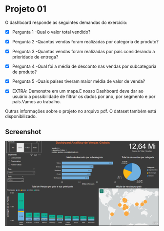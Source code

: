 # Projeto 01

O dashboard responde as seguintes demandas do exercício:

- [x] Pergunta 1 -Qual o valor total vendido?
- [X] Pergunta 2 -Quantas vendas foram realizadas por categoria de produto?
- [X] Pergunta 3 -Quantas vendas foram realizadas por país considerando a prioridade de entrega?
- [X] Pergunta 4 -Qual foi a média de desconto nas vendas por subcategoria de produto?
- [X] Pergunta 5 -Quais países tiveram maior média de valor de venda? 

- [X] EXTRA: Demonstre em um mapa.E nosso Dashboard deve dar ao usuário a possibilidade de filtrar os dados por ano, por segmento e por país.Vamos ao trabalho.


Outras informações sobre o projeto no arquivo pdf. O dataset também está disponibilizado.


## Screenshot

![Projeto - Global Sales](https://raw.githubusercontent.com/gustavo-rossin/powerbi/main/projeto01/dashboard_analitico.PNG)
